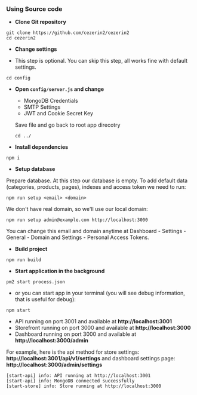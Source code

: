 ### Using Source code

- **Clone Git repository**

```shell
git clone https://github.com/cezerin2/cezerin2
cd cezerin2
```

- **Change settings**

- This step is optional. You can skip this step, all works fine with default settings.

```shell
cd config
```

- **Open `config/server.js` and change**

  - MongoDB Credentials
  - SMTP Settings
  - JWT and Cookie Secret Key

  Save file and go back to root app direcotry

  ```shell
  cd ../
  ```

- **Install dependencies**

```shell
npm i
```

- **Setup database**

Prepare database. At this step our database is empty. To add default data (categories, products, pages), indexes and access token we need to run:

```shell
npm run setup <email> <domain>
```

We don't have real domain, so we'll use our local domain:

```shell
npm run setup admin@example.com http://localhost:3000
```

You can change this email and domain anytime at Dashboard - Settings - General - Domain and Settings - Personal Access Tokens.

- **Build project**

```shell
npm run build
```

- **Start application in the background**

```shell
pm2 start process.json
```

- or you can start app in your terminal (you will see debug information, that is useful for debug):

```shell
npm start
```

- API running on port 3001 and available at **http://localhost:3001**
- Storefront running on port 3000 and available at **http://localhost:3000**
- Dashboard running on port 3000 and available at **http://localhost:3000/admin**

For example, here is the api method for store settings: **http://localhost:3001/api/v1/settings**
and dashboard settings page: **http://localhost:3000/admin/settings**


```shell
[start-api] info: API running at http://localhost:3001
[start-api] info: MongoDB connected successfully
[start-store] info: Store running at http://localhost:3000
```